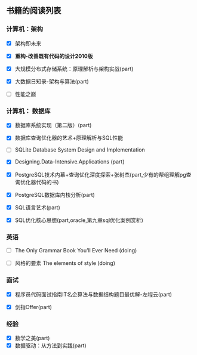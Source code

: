 
## 书籍的阅读列表


### 计算机：架构


- [x] 架构即未来
- [x] **重构-改善既有代码的设计2010版**
- [x] 大规模分布式存储系统：原理解析与架构实战(part)
- [x] 大数据日知录-架构与算法(part)
- [ ] 性能之巅



### 计算机： 数据库


- [x] 数据库系统实现（第二版）(part)
- [x] 数据库查询优化器的艺术+原理解析与SQL性能
- [ ] SQLite Database System Design and Implementation
- [x] Designing.Data-Intensive.Applications (part)
- [x] PostgreSQL技术内幕+查询优化深度探索+张树杰(part,少有的帮组理解pg查询优化器代码的书) 
- [x] PostgreSQL数据库内核分析(part)
- [x] SQL语言艺术(part)
- [x] SQL优化核心思想(part,oracle,第九章sql优化案例赏析)




### 英语

  
- [ ] The Only Grammar Book You’ll Ever Need (doing)
- [ ] 风格的要素 The elements of style (doing)



### 面试


- [x] 程序员代码面试指南IT名企算法与数据结构题目最优解-左程云(part)   
- [x] 剑指Offer(part)


### 经验

- [x] 数学之美(part)
- [x] 数据驱动：从方法到实践(part)
